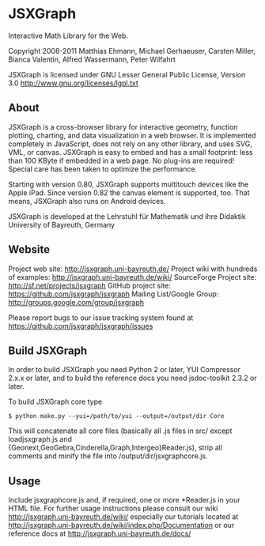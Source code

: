 JSXGraph
========

Interactive Math Library for the Web.

Copyright 2008-2011
        Matthias Ehmann,
        Michael Gerhaeuser,
        Carsten Miller,
        Bianca Valentin,
        Alfred Wassermann,
        Peter Wilfahrt

JSXGraph is licensed under GNU Lesser General Public License, Version 3.0
http://www.gnu.org/licenses/lgpl.txt


About
-----

JSXGraph is a cross-browser library for interactive geometry, function plotting,
charting, and data visualization in a web browser. It is implemented completely
in JavaScript, does not rely on any other library, and uses SVG, VML, or canvas.
JSXGraph is easy to embed and has a small footprint: less than 100 KByte if
embedded in a web page. No plug-ins are required! Special care has been taken
to optimize the performance.

Starting with version 0.80, JSXGraph supports multitouch devices like the Apple
iPad. Since version 0.82 the canvas element is supported, too. That means,
JSXGraph also runs on Android devices.

JSXGraph is developed at the
Lehrstuhl für Mathematik und ihre Didaktik
University of Bayreuth, Germany


Website
-------

Project web site: http://jsxgraph.uni-bayreuth.de/
Project wiki with hundreds of examples: http://jsxgraph.uni-bayreuth.de/wiki/
SourceForge Project site: http://sf.net/projects/jsxgraph
GitHub project site: https://github.com/jsxgraph/jsxgraph
Mailing List/Google Group: http://groups.google.com/group/jsxgraph

Please report bugs to our issue tracking system found at
https://github.com/jsxgraph/jsxgraph/issues


Build JSXGraph
--------------

In order to build JSXGraph you need Python 2 or later, YUI Compressor 2.x.x or
later, and to build the reference docs you need jsdoc-toolkit 2.3.2 or later.

To build JSXGraph core type

    $ python make.py --yui=/path/to/yui --output=/output/dir Core

This will concatenate all core files (basically all .js files in src/ except
loadjsxgraph.js and {Geonext,GeoGebra,Cinderella,Graph,Intergeo}Reader.js),
strip all comments and minify the file into /output/dir/jsxgraphcore.js.


Usage
-----

Include jsxgraphcore.js and, if required, one or more *Reader.js in your HTML
file. For further usage instructions please consult our wiki http://jsxgraph.uni-bayreuth.de/wiki/
especially our tutorials located at http://jsxgraph.uni-bayreuth.de/wiki/index.php/Documentation
or our reference docs at http://jsxgraph.uni-bayreuth.de/docs/



